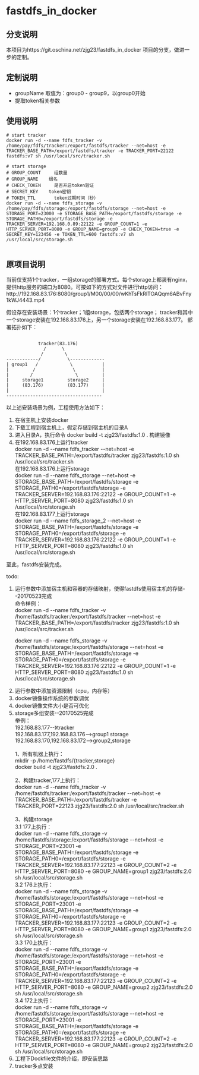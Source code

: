 # fastdfs_in_docker

## 分支说明

本项目为https://git.oschina.net/zjg23/fastdfs_in_docker 项目的分支，做进一步的定制。

## 定制说明

- groupName 取值为：group0 - group9，以group0开始
- 提取token相关参数

## 使用说明

```
# start tracker
docker run -d --name fdfs_tracker -v /home/pay/fdfs/tracker:/export/fastdfs/tracker --net=host -e TRACKER_BASE_PATH=/export/fastdfs/tracker -e TRACKER_PORT=22122 fastdfs:v7 sh /usr/local/src/tracker.sh

# start storage
# GROUP_COUNT     组数量
# GROUP_NAME    组名
# CHECK_TOKEN     是否开启token验证
# SECRET_KEY    token密钥
# TOKEN_TTL       token过期时间（秒）
docker run -d --name fdfs_storage -v /home/pay/fdfs/storage:/export/fastdfs/storage --net=host -e STORAGE_PORT=23000 -e STORAGE_BASE_PATH=/export/fastdfs/storage -e STORAGE_PATH0=/export/fastdfs/storage -e TRACKER_SERVER=192.168.0.89:22122 -e GROUP_COUNT=1 -e HTTP_SERVER_PORT=8080 -e GROUP_NAME=group0 -e CHECK_TOKEN=true -e SECRET_KEY=123456 -e TOKEN_TTL=600 fastdfs:v7 sh /usr/local/src/storage.sh


```

## 原项目说明

<p>
当前仅支持1个tracker，一组storage的部署方式。每个storage上都装有nginx，提供http服务的端口为8080。可按如下的方式对文件进行http访问：http://192.168.83.176:8080/group1/M00/00/00/wKhTsFkRlTOAQqm6ABvFny1kWJ4443.mp4
</p>
<p>
假设存在安装场景：1个tracker；1组storage，包括两个storage；
tracker和其中一个storage安装在192.168.83.176上，另一个storage安装在192.168.83.177。
部署拓扑如下：
</p>
<pre><code>
            tracker(83.176)
              /      \
             /        \
------------/          \-------------
| group1   /            \           |
|         /              \          |
|        /                \         |
|     storage1         storage2     |
|     (83.176)         (83.177)     |
|                                   |
------------------------------------
</code></pre>
<p>
以上述安装场景为例，工程使用方法如下：
<ol>
<li>在宿主机上安装docker</li>
<li>下载工程到宿主机上，假定存储到宿主机的目录A</li>
<li>进入目录A，执行命令
   docker build -t zjg23/fastdfs:1.0 .
   构建镜像</li>
<li>在192.168.83.176上运行tracker<br />
   docker run -d --name fdfs_tracker --net=host -e TRACKER_BASE_PATH=/export/fastdfs/tracker zjg23/fastdfs:1.0 sh /usr/local/src/tracker.sh<br />  
   在192.168.83.176上运行storage<br />
   docker run -d --name fdfs_storage --net=host -e STORAGE_BASE_PATH=/export/fastdfs/storage  -e STORAGE_PATH0=/export/fastdfs/storage -e TRACKER_SERVER=192.168.83.176:22122 -e GROUP_COUNT=1 -e HTTP_SERVER_PORT=8080 zjg23/fastdfs:1.0 sh /usr/local/src/storage.sh<br />     
   在192.168.83.177上运行storage<br />     
   docker run -d --name fdfs_storage_2 --net=host -e STORAGE_BASE_PATH=/export/fastdfs/storage  -e STORAGE_PATH0=/export/fastdfs/storage -e TRACKER_SERVER=192.168.83.176:22122 -e GROUP_COUNT=1 -e HTTP_SERVER_PORT=8080 zjg23/fastdfs:1.0 sh /usr/local/src/storage.sh</li>
</ol>
至此，fastdfs安装完成。
</p>

<p>
todo:
<ol>
<li>运行参数中添加宿主机和容器的存储映射，使得fastdfs使用宿主机的存储--20170523完成<br />
命令样例：<br />
docker run -d --name fdfs_tracker  -v /home/fastdfs/tracker:/export/fastdfs/tracker --net=host -e TRACKER_BASE_PATH=/export/fastdfs/tracker zjg23/fastdfs:1.0 sh /usr/local/src/tracker.sh<br />

docker run -d --name fdfs_storage  -v /home/fastdfs/storage:/export/fastdfs/storage --net=host -e STORAGE_BASE_PATH=/export/fastdfs/storage -e STORAGE_PATH0=/export/fastdfs/storage -e TRACKER_SERVER=192.168.83.176:22122 -e GROUP_COUNT=1 -e HTTP_SERVER_PORT=8080 zjg23/fastdfs:1.0 sh /usr/local/src/storage.sh<br />
</li>
<li>运行参数中添加资源限制（cpu，内存等）</li>
<li>docker镜像操作系统的参数调优</li>
<li>docker镜像文件大小是否可优化</li>
<li>storage多组安装--20170525完成<br/>
举例：<br/>
192.168.83.177--》tracker<br/>
192.168.83.177,192.168.83.176-->group1 storage<br/>
192.168.83.170,192.168.83.172-->group2,storage<br/>
<br/>
1、所有机器上执行：<br/>
mkdir -p /home/fastdfs/{tracker,storage}<br/>
docker build -t zjg23/fastdfs:2.0 .<br/> 
<br/>
2、构建tracker,177上执行：<br/>
docker run -d --name fdfs_tracker  -v /home/fastdfs/tracker:/export/fastdfs/tracker --net=host -e TRACKER_BASE_PATH=/export/fastdfs/tracker -e TRACKER_PORT=22123 zjg23/fastdfs:2.0 sh /usr/local/src/tracker.sh<br/>
<br/>
3、构建storage<br/>
3.1 177上执行：<br/>
docker run -d --name fdfs_storage -v /home/fastdfs/storage:/export/fastdfs/storage --net=host -e STORAGE_PORT=23001 -e STORAGE_BASE_PATH=/export/fastdfs/storage -e STORAGE_PATH0=/export/fastdfs/storage -e TRACKER_SERVER=192.168.83.177:22123 -e GROUP_COUNT=2 -e HTTP_SERVER_PORT=8080 -e GROUP_NAME=group1 zjg23/fastdfs:2.0 sh /usr/local/src/storage.sh<br/>
3.2 176上执行：<br/>
docker run -d --name fdfs_storage -v /home/fastdfs/storage:/export/fastdfs/storage --net=host -e STORAGE_PORT=23001 -e STORAGE_BASE_PATH=/export/fastdfs/storage -e STORAGE_PATH0=/export/fastdfs/storage -e TRACKER_SERVER=192.168.83.177:22123 -e GROUP_COUNT=2 -e HTTP_SERVER_PORT=8080 -e GROUP_NAME=group1 zjg23/fastdfs:2.0 sh /usr/local/src/storage.sh<br/>
3.3 170上执行：<br/>
docker run -d --name fdfs_storage -v /home/fastdfs/storage:/export/fastdfs/storage --net=host -e STORAGE_PORT=23001 -e STORAGE_BASE_PATH=/export/fastdfs/storage -e STORAGE_PATH0=/export/fastdfs/storage -e TRACKER_SERVER=192.168.83.177:22123 -e GROUP_COUNT=2 -e HTTP_SERVER_PORT=8080 -e GROUP_NAME=group2 zjg23/fastdfs:2.0 sh /usr/local/src/storage.sh<br/>
3.4 172上执行：<br/>
docker run -d --name fdfs_storage -v /home/fastdfs/storage:/export/fastdfs/storage --net=host -e STORAGE_PORT=23001 -e STORAGE_BASE_PATH=/export/fastdfs/storage -e STORAGE_PATH0=/export/fastdfs/storage -e TRACKER_SERVER=192.168.83.177:22123 -e GROUP_COUNT=2 -e HTTP_SERVER_PORT=8080 -e GROUP_NAME=group2 zjg23/fastdfs:2.0 sh /usr/local/src/storage.sh<br/>

</li>
<li>工程下Dockfile文件的介绍，即安装思路</li>
<li>tracker多点安装</li>
</ol>
</p>
